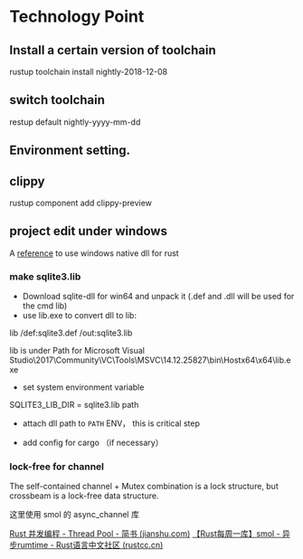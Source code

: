 # Technology Point

## Install a certain version of toolchain

rustup toolchain install nightly-2018-12-08

## switch toolchain

restup default nightly-yyyy-mm-dd

## Environment setting.

## clippy

rustup component add clippy-preview

## project edit under windows

A [reference](https://cmsd2.silvrback.com/rust-msvc) to use windows native dll for rust 

### make sqlite3.lib

+ Download sqlite-dll for win64 and unpack it (.def and .dll will be used for the cmd lib)
+ use lib.exe to convert dll to lib:

lib /def:sqlite3.def /out:sqlite3.lib

lib is under Path for Microsoft Visual Studio\2017\Community\VC\Tools\MSVC\14.12.25827\bin\Hostx64\x64\lib.exe

+ set system environment variable

SQLITE3_LIB_DIR = sqlite3.lib path

+ attach dll path to `PATH` ENV， this is critical step

+ add config for cargo （if necessary）

### lock-free for channel

The self-contained channel + Mutex combination is a lock structure, but crossbeam is a lock-free data structure.

这里使用 smol 的 async_channel 库

[Rust 并发编程 - Thread Pool - 简书 (jianshu.com)](https://www.jianshu.com/p/f4d853c0ef1e)
[【Rust每周一库】smol - 异步rumtime - Rust语言中文社区 (rustcc.cn)](https://rustcc.cn/article?id=2a02d42f-4b27-40f1-ad0e-2015d3413bb7)
